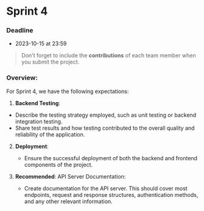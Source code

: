 # Sprint 4

### Deadline

- 2023-10-15 at 23:59


> Don't forget to include the **contributions** of each team member when you submit the project.


### Overview:

For Sprint 4, we have the following expectations:

1. **Backend Testing**:
  - Describe the testing strategy employed, such as unit testing or backend integration testing.
  - Share test results and how testing contributed to the overall quality and reliability of the application.

2. **Deployment**:
   - Ensure the successful deployment of both the backend and frontend components of the project. 

3. **Recommended**: API Server Documentation:
   - Create documentation for the API server. This should cover most endpoints, request and response structures, authentication methods, and any other relevant information.

 
